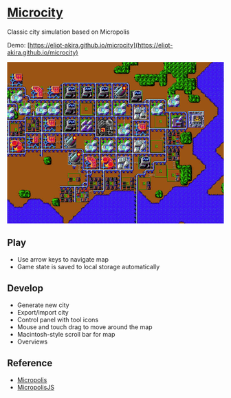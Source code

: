 # [Microcity](https://github.com/eliot-akira/microcity)

Classic city simulation based on Micropolis

Demo: [https://eliot-akira.github.io/microcity](https://eliot-akira.github.io/microcity)

![Screenshot](./screenshot.jpg)

## Play

- Use arrow keys to navigate map
- Game state is saved to local storage automatically

## Develop

- Generate new city
- Export/import city
- Control panel with tool icons
- Mouse and touch drag to move around the map 
- Macintosh-style scroll bar for map
- Overviews

## Reference

- [Micropolis](https://github.com/SimHacker/micropolis)
- [MicropolisJS](https://github.com/graememcc/micropolisJS)
